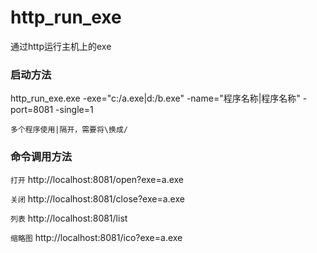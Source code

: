 # http_run_exe
通过http运行主机上的exe




### 启动方法
http_run_exe.exe -exe="c:/a.exe|d:/b.exe" -name="程序名称|程序名称" -port=8081  -single=1

`多个程序使用|隔开，需要将\换成/`

### 命令调用方法

`打开`
http://localhost:8081/open?exe=a.exe


`关闭`
http://localhost:8081/close?exe=a.exe


`列表`
http://localhost:8081/list


`缩略图`
http://localhost:8081/ico?exe=a.exe
